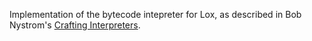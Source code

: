 Implementation of the bytecode intepreter for Lox, as described in Bob Nystrom's
[Crafting Interpreters](https://github.com/munificent/craftinginterpreters).
